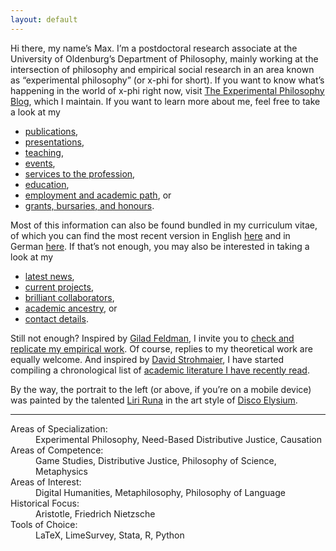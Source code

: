 ```yaml
---
layout: default
---
```


Hi there, my name’s Max. I’m a postdoctoral research associate at the University of Oldenburg’s Department of Philosophy, mainly working at the intersection of philosophy and empirical social research in an area known as “experimental philosophy” (or x-phi for short). If you want to know what’s happening in the world of x-phi right now, visit [The Experimental Philosophy Blog](https://xphi.net/), which I maintain. If you want to learn more about me, feel free to take a look at my

+ [publications](./publications.md),
+ [presentations](./presentations.md),
+ [teaching](./teaching.md),
+ [events](./events.md),
+ [services to the profession](./services.md),
+ [education](./education.md),
+ [employment and academic path](./employment.md), or
+ [grants, bursaries, and honours](./financials.md).

Most of this information can also be found bundled in my curriculum vitae, of which you can find the most recent version in English [here](https://github.com/alephmembeth/curriculum-vitae/blob/main/english/cv_english.pdf) and in German [here](https://github.com/alephmembeth/curriculum-vitae/blob/main/german/cv_german.pdf). If that’s not enough, you may also be interested in taking a look at my

+ [latest news](./news.md),
+ [current projects](./projects.md),
+ [brilliant collaborators](./collaborators.md),
+ [academic ancestry](./ancestry.md), or
+ [contact details](./contact.md).

Still not enough? Inspired by [Gilad Feldman](https://mgto.org/check-me-replicate-me/), I invite you to [check and replicate my empirical work](./check.md). Of course, replies to my theoretical work are equally welcome. And inspired by [David Strohmaier](https://dstrohmaier.com/lists/), I have started compiling a chronological list of [academic literature I have recently read](./reading.md).

By the way, the portrait to the left (or above, if you’re on a mobile device) was painted by the talented [Liri Runa](https://linktr.ee/liri_runa) in the art style of [Disco Elysium](https://discoelysium.com/).

***

<dl>
   <dt>Areas of Specialization:</dt>
      <dd>Experimental Philosophy, Need-Based Distributive Justice, Causation</dd>
   <dt>Areas of Competence:</dt>
      <dd>Game Studies, Distributive Justice, Philosophy of Science, Metaphysics</dd>
   <dt>Areas of Interest:</dt>
      <dd>Digital Humanities, Metaphilosophy, Philosophy of Language</dd>
   <dt>Historical Focus:</dt>
      <dd>Aristotle, Friedrich Nietzsche</dd>
   <dt>Tools of Choice:</dt>
      <dd>LaTeX, LimeSurvey, Stata, R, Python</dd>
</dl>

